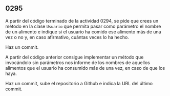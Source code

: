 ## 0295

A partir del código terminado de la actividad 0294, se pide que crees un método en la clase `Usuario` que permita pasar como parámetro el nombre de un alimento e indique si el usuario ha comido ese alimento más de una vez o no y, en caso afirmativo, cuántas veces lo ha hecho.

Haz un commit.

A partir del código anterior consigue implementar un método que invocándolo sin parámetros nos informe de los nombres de aquellos alimentos que el usuario ha consumido más de una vez, en caso de que los haya.

Haz un commit, sube el repositorio a Github e indica la URL del último commit.
